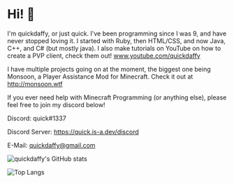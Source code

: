 # Hi! 👋

I'm quickdaffy, or just quick. I've been programming since I was 9, and have never stopped loving it.
I started with Ruby, then HTML/CSS, and now Java, C++, and C# (but mostly java).
I also make tutorials on YouTube on how to create a PVP client, check them out! www.youtube.com/quickdaffy

I have multiple projects going on at the moment, the biggest one being Monsoon, a Player Assistance Mod for Minecraft. Check it out at http://monsoon.wtf

If you ever need help with Minecraft Programming (or anything else), please feel free to join my discord below!

Discord: quick#1337

Discord Server: https://quick.is-a.dev/discord

E-Mail: quickdaffy@gmail.com

![quickdaffy's GitHub stats](https://github-readme-stats.vercel.app/api?username=quickdaffy&show_icons=true&theme=vision-friendly-dark)


![Top Langs](https://github-readme-stats.vercel.app/api/top-langs/?username=quickdaffy&theme=vision-friendly-dark)

